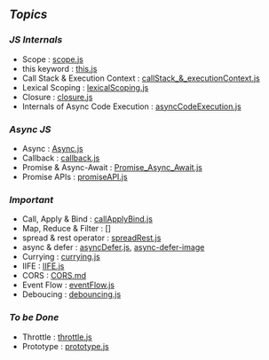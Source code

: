 ## _Topics_

### _JS Internals_
- Scope : [scope.js](./scope.js)
- this keyword : [this.js](./this.js)
- Call Stack & Execution Context : [callStack_&_executionContext.js](./callStack_EC.js)
- Lexical Scoping : [lexicalScoping.js ](./lexicalScoping.js)
- Closure : [closure.js](./closure.js)
- Internals of Async Code Execution : [asyncCodeExecution.js](./asyncCodeExecution.js)

### _Async JS_
- Async : [Async.js](./asyncJS.md)
- Callback : [callback.js](./callback.js)
- Promise & Async-Await : [Promise_Async_Await.js](./promise_async_await.js)
- Promise APIs : [promiseAPI.js](./promise_API.js)

### _Important_
- Call, Apply & Bind : [callApplyBind.js](./callApplyBind.js)
- Map, Reduce & Filter : []
- spread & rest operator : [spreadRest.js](./spreadRest.js)
- async & defer : [asyncDefer.js](./asyncDefer.js), [async-defer-image](./async-defer.png)
- Currying : [currying.js](./currying.js)
- IIFE : [IIFE.js](./IIFE.js)
- CORS : [CORS.md](./CORS.md)
- Event Flow : [eventFlow.js](./eventFlow.js)
- Deboucing : [debouncing.js](./debouncing.js)

### _To be Done_
- Throttle : [throttle.js](./throttle.js)
- Prototype : [prototype.js](./prototype.js)

